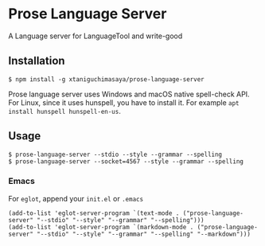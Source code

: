 # Prose Language Server
A Language server for LanguageTool and write-good

## Installation

```shell
$ npm install -g xtaniguchimasaya/prose-language-server
```

Prose language server uses Windows and macOS native spell-check API.
For Linux, since it uses hunspell, you have to install it. For example `apt install hunspell hunspell-en-us`.

## Usage

```shell
$ prose-language-server --stdio --style --grammar --spelling
$ prose-language-server --socket=4567 --style --grammar --spelling
```

### Emacs

For `eglot`, append your `init.el` or `.emacs`

```emacs-lisp
(add-to-list 'eglot-server-program `(text-mode . ("prose-language-server" "--stdio" "--style" "--grammar" "--spelling")))
(add-to-list 'eglot-server-program `(markdown-mode . ("prose-language-server" "--stdio" "--style" "--grammar" "--spelling" "--markdown")))
```

